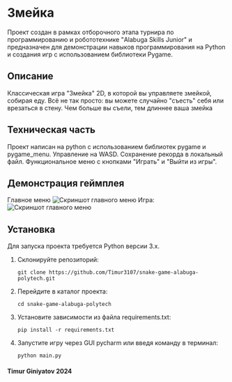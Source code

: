 # Змейка
Проект создан в рамках отборочного этапа турнира по программированию и робототехнике "Alabuga Skills Junior"
 и предназначен для демонстрации навыков программирования на Python и создания игр с использованием библиотеки Pygame.

## Описание
Классическая игра "Змейка" 2D, в которой вы управляете змейкой, собирая еду. Всё не так просто: вы можете случайно "съесть" себя или врезаться в стену. Чем больше вы съели, тем длиннее ваша змейка 

## Техническая часть
Проект написан на python с использованием библиотек pygame и pygame_menu. Управление на WASD. Сохранение рекорда в локальный файл. Функциональное меню с кнопками "Играть" и "Выйти из игры".

## Демонстрация геймплея
Главное меню
![Скриншот главного меню](https://i.imgur.com/ATYJOfJ.png)
Игра:
![Скриншот главного меню](https://i.imgur.com/Ig7igef.png)


## Установка
Для запуска проекта требуется Python версии 3.x.
1. Склонируйте репозиторий:
    ```
    git clone https://github.com/Timur3107/snake-game-alabuga-polytech.git
    ```

2. Перейдите в каталог проекта:
    ```
    cd snake-game-alabuga-polytech
    ```

3. Установите зависимости из файла requirements.txt:
    ```
    pip install -r requirements.txt
    ```

4. Запустите игру через GUI pycharm или введя команду в терминал:
    ```
    python main.py
    ```

#### Timur Giniyatov 2024